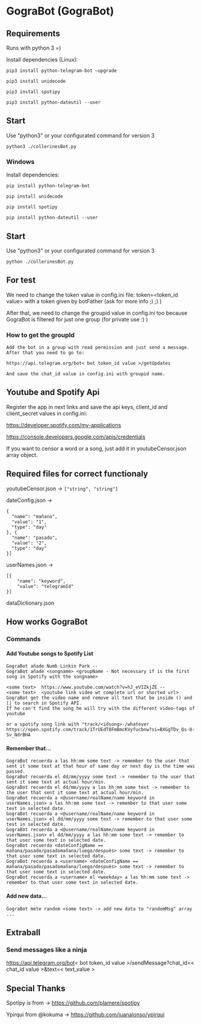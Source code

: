 # GograBot (GograBot)

## Requirements

Runs with python 3 =)

Install dependencies (Linux):
```
pip3 install python-telegram-bot —upgrade
```
```
pip3 install unidecode
```
```
pip3 install spotipy
```
```
pip3 install python-dateutil --user
```
## Start

Use "python3" or your configurated command for version 3

```
python3 ./collerinesBot.py
```

### Windows
Install dependencies:
```
pip install python-telegram-bot
```
```
pip install unidecode
```
```
pip install spotipy
```
```
pip install python-dateutil --user
```
## Start

Use "python3" or your configurated command for version 3

```
python ./collerinesBot.py
```

## For test

We need to change the token value in config.ini file: token=<token_id value> with a token given by botFather (ask for more info ;) ;) )

After that, we need to change the groupid value in config.ini too because GograBot is filtered for just one group (for private use :) ) 

### How to get the groupId
```
Add the bot in a group with read permission and just send a message.
After that you need to go to:

https://api.telegram.org/bot< bot token_id value >/getUpdates

And save the chat_id value in config.ini with groupid name.
```

## Youtube and Spotify Api
Register the app in next links and save the api keys, client_id and client_secret values in config.ini:

https://developer.spotify.com/my-applications

https://console.developers.google.com/apis/credentials

If you want to censor a word or a song, just add it in youtubeCensor.json array object.

## Required files for correct functionaly
youtubeCensor.json -> ```["string", "string"]```

dateConfig.json -> 
```
{
  "name": "mañana",
  "value": "1",
  "type": "day"
}, {
  "name": "pasado",
  "value": "2",
  "type": "day"
}]
```

userNames.json -> 
```
[{
	"name": "keyword",
	"value": "telegramId"
}]
```
dataDictionary.json


## How works GograBot
### Commands
#### Add Youtube songs to Spotify List
```
GograBot añade Numb Linkin Park -- 
GograBot añade <songname> <groupName - Not necessary if is the first song in Spotify with the songname> 

```
``` 
<some text>  https://www.youtube.com/watch?v=hJ_eVIZkjZE --
<some text>  <youtube link video wt complete url or shorted url>
GograBot get the video name and remove all text that be inside () and [] to search in Spotify API.
If he can't find the song he will try with the different video-tags of youtube

or a spotify song link with "track/<idsong>-/whatever https://open.spotify.com/track/1TrUEdT8FmBmcKVyfucbnw?si=BXGgTDv_Qs-8-Sv_NdrBHA

```
#### Remember that...
```
GograBot recuerda a las hh:mm some text -> remember to the user that sent it some text at that hour of same day or next day is the time was passed.
GograBot recuerda el dd/mm/yyyy some text -> remember to the user that sent it some text at actual hour/min.
GograBot recuerda el dd/mm/yyyy a las hh:mm some text -> remember to the user that sent it some text at actual hour/min.
GograBot recuerda a <@username/realName/name keyword in userNames.json> a las hh:mm some text -> remember to that user some text in selected date.
GograBot recuerda a <@username/realName/name keyword in userNames.json> el dd/mm/yyyy some text -> remember to that user some text in selected date.
GograBot recuerda a <@username/realName/name keyword in userNames.json> el dd/mm/yyyy a las hh:mm some text -> remember to that user some text in selected date.
GograBot recuerda <dateConfigName == mañana/pasado/pasadomañana/luego/después> some text -> remember to that user some text in selected date.
GograBot recuerda a <username> <dateConfigName == mañana/pasado/pasadomañana/luego/después> some text -> remember to that user some text in selected date.
GograBot recuerda a <username> el <weekday> a las hh:mm some text -> remember to that user some text in selected date.
```
#### Add new data...
```
GograBot mete random <some text> -> add new data to "randomMsg" array
...
```

## Extraball
### Send messages like a ninja

https://api.telegram.org/bot< bot token_id value >/sendMessage?chat_id=< chat_id value >&text=< text_value >

## Special Thanks

Spotipy is from -> https://github.com/plamere/spotipy 

Ypirqui from @kokuma -> https://github.com/juanalonso/ypirqui
